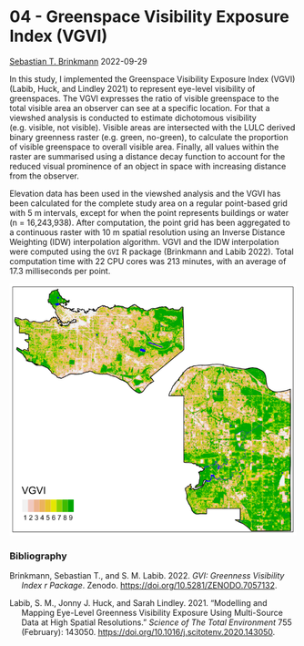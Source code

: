 04 - Greenspace Visibility Exposure Index (VGVI)
================
[Sebastian T. Brinkmann](https://orcid.org/0000-0001-9835-7347)
2022-09-29

In this study, I implemented the Greenspace Visibility Exposure Index
(VGVI) (Labib, Huck, and Lindley 2021) to represent eye-level visibility
of greenspaces. The VGVI expresses the ratio of visible greenspace to
the total visible area an observer can see at a specific location. For
that a viewshed analysis is conducted to estimate dichotomous visibility
(e.g. visible, not visible). Visible areas are intersected with the LULC
derived binary greenness raster (e.g. green, no-green), to calculate the
proportion of visible greenspace to overall visible area. Finally, all
values within the raster are summarised using a distance decay function
to account for the reduced visual prominence of an object in space with
increasing distance from the observer.

Elevation data has been used in the viewshed analysis and the VGVI has
been calculated for the complete study area on a regular point-based
grid with 5 m intervals, except for when the point represents buildings
or water (n = 16,243,938). After computation, the point grid has been
aggregated to a continuous raster with 10 m spatial resolution using an
Inverse Distance Weighting (IDW) interpolation algorithm. VGVI and the
IDW interpolation were computed using the `GVI` R package (Brinkmann and
Labib 2022). Total computation time with 22 CPU cores was 213 minutes,
with an average of 17.3 milliseconds per point.

<img src="A_VGVI.svg" style="width:159mm" />

### Bibliography

<div id="refs" class="references csl-bib-body hanging-indent">

<div id="ref-brinkmann2022_GVI" class="csl-entry">

Brinkmann, Sebastian T., and S. M. Labib. 2022. *GVI: Greenness
Visibility Index r Package*. Zenodo.
<https://doi.org/10.5281/ZENODO.7057132>.

</div>

<div id="ref-labib2021a_visibility" class="csl-entry">

Labib, S. M., Jonny J. Huck, and Sarah Lindley. 2021. “Modelling and
Mapping Eye-Level Greenness Visibility Exposure Using Multi-Source Data
at High Spatial Resolutions.” *Science of The Total Environment* 755
(February): 143050. <https://doi.org/10.1016/j.scitotenv.2020.143050>.

</div>

</div>
